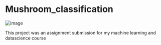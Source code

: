 # Mushroom_classification
![image](https://user-images.githubusercontent.com/52835575/135675531-4a73c659-62a1-4e63-bd12-0e5f433db592.png)

This project was an assignment submission for my machine learning and datascience course
